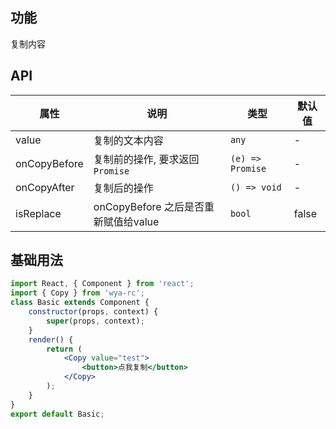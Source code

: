 ## 功能
复制内容

## API

属性 | 说明 | 类型 | 默认值
---|---|---|---
value | 复制的文本内容 | `any` | -
onCopyBefore | 复制前的操作, 要求返回`Promise` | `(e) => Promise` | -
onCopyAfter | 复制后的操作 | `() => void` | -
isReplace | onCopyBefore 之后是否重新赋值给value | `bool` | false

## 基础用法

```jsx
import React, { Component } from 'react';
import { Copy } from 'wya-rc';
class Basic extends Component {
	constructor(props, context) {
		super(props, context);
	}
	render() {
		return (
			<Copy value="test">
				<button>点我复制</button>
			</Copy>
		);
	}
}
export default Basic;
```


